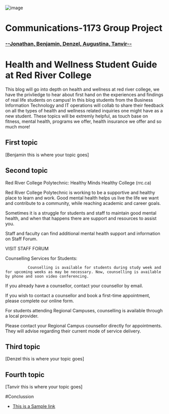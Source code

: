 ![image](https://www.rrc.ca/marcom/wp-content/uploads/sites/1/sites/99/2022/08/RRC-Polytech-Horizontal.png)<br>
# Communications-1173 Group Project
### <u> --Jonathan, Benjamin, Denzel, Augustina, Tanvir--</u>


# Health and Wellness Student Guide at Red River College

This blog will go into depth on health and wellness at red river college, we have the privliedge to hear about first hand on the experiences and findings of real life students on campus! In this blog students from the Business Information Technology and IT operations will collab to share their feedback on all the types of health and wellness related inquiries one might have as a new student. These topics will be extremly helpful, as touch base on fitness, mental health, programs we offer, health insurance we offer and so much more!


## First topic
[Benjamin this is where your topic goes]

## Second topic
Red River College Polytechnic: Healthy Minds Healthy College (rrc.ca) 

Red River College Polytechnic is working to be a supportive and healthy place to learn and work. Good mental health helps us live the life we want and contribute to a community, while reaching academic and career goals. 

Sometimes it is a struggle for students and staff to maintain good mental health, and when that happens there are support and resources to assist you. 

Staff and faculty can find additional mental health support and information on Staff Forum. 

VISIT STAFF FORUM 

 

Counselling Services for Students: 

              Counselling is available for students during study week and for upcoming weeks as may be necessary. Now, counselling is available by phone and soon video conferencing. 

If you already have a counsellor, contact your counsellor by email. 

If you wish to contact a counsellor and book a first-time appointment, please complete our online form. 

For students attending Regional Campuses, counselling is available through a local provider. 

Please contact your Regional Campus counsellor directly for appointments. They will advise regarding their current mode of service delivery. 

 

## Third topic
[Denzel this is where your topic goes]

## Fourth topic
[Tanvir this is where your topic goes]

#Conclussion

- [This is a Sample link ](https://static.vecteezy.com/system/resources/thumbnails/009/273/280/small/concept-of-loneliness-and-disappointment-in-love-sad-man-sitting-element-of-the-picture-is-decorated-by-nasa-free-photo.jpg)



</body>
</html>
